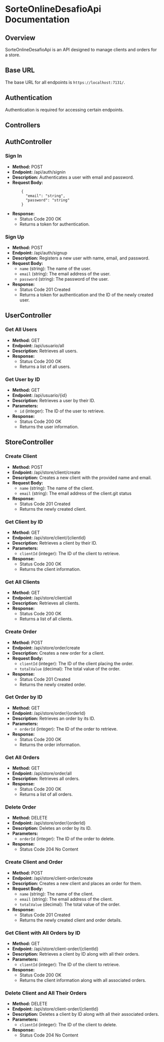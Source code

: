 # SorteOnlineDesafioApi Documentation

## Overview

SorteOnlineDesafioApi is an API designed to manage clients and orders for a store.

## Base URL

The base URL for all endpoints is `https://localhost:7131/`.

## Authentication

Authentication is required for accessing certain endpoints.

## Controllers

## AuthController

### Sign In

- **Method:** POST
- **Endpoint:** /api/auth/signin
- **Description:** Authenticates a user with email and password.
- **Request Body:**
	```
		{
		  "email": "string",
		  "password": "string"
		}
	```
- **Response:**
  - Status Code 200 OK
  - Returns a token for authentication.

### Sign Up

- **Method:** POST
- **Endpoint:** /api/auth/signup
- **Description:** Registers a new user with name, email, and password.
- **Request Body:**
  - `name` (string): The name of the user.
  - `email` (string): The email address of the user.
  - `password` (string): The password of the user.
- **Response:**
  - Status Code 201 Created
  - Returns a token for authentication and the ID of the newly created user.

## UserController

### Get All Users

- **Method:** GET
- **Endpoint:** /api/usuario/all
- **Description:** Retrieves all users.
- **Response:**
  - Status Code 200 OK
  - Returns a list of all users.

### Get User by ID

- **Method:** GET
- **Endpoint:** /api/usuario/{id}
- **Description:** Retrieves a user by their ID.
- **Parameters:**
  - `id` (integer): The ID of the user to retrieve.
- **Response:**
  - Status Code 200 OK
  - Returns the user information.

## StoreController

### Create Client

- **Method:** POST
- **Endpoint:** /api/store/client/create
- **Description:** Creates a new client with the provided name and email.
- **Request Body:**
  - `name` (string): The name of the client.
  - `email` (string): The email address of the client.git status
- **Response:**
  - Status Code 201 Created
  - Returns the newly created client.

### Get Client by ID

- **Method:** GET
- **Endpoint:** /api/store/client/{clientId}
- **Description:** Retrieves a client by their ID.
- **Parameters:**
  - `clientId` (integer): The ID of the client to retrieve.
- **Response:**
  - Status Code 200 OK
  - Returns the client information.

### Get All Clients

- **Method:** GET
- **Endpoint:** /api/store/client/all
- **Description:** Retrieves all clients.
- **Response:**
  - Status Code 200 OK
  - Returns a list of all clients.

### Create Order

- **Method:** POST
- **Endpoint:** /api/store/order/create
- **Description:** Creates a new order for a client.
- **Request Body:**
  - `clientId` (integer): The ID of the client placing the order.
  - `totalValue` (decimal): The total value of the order.
- **Response:**
  - Status Code 201 Created
  - Returns the newly created order.

### Get Order by ID

- **Method:** GET
- **Endpoint:** /api/store/order/{orderId}
- **Description:** Retrieves an order by its ID.
- **Parameters:**
  - `orderId` (integer): The ID of the order to retrieve.
- **Response:**
  - Status Code 200 OK
  - Returns the order information.

### Get All Orders

- **Method:** GET
- **Endpoint:** /api/store/order/all
- **Description:** Retrieves all orders.
- **Response:**
  - Status Code 200 OK
  - Returns a list of all orders.

### Delete Order

- **Method:** DELETE
- **Endpoint:** /api/store/order/{orderId}
- **Description:** Deletes an order by its ID.
- **Parameters:**
  - `orderId` (integer): The ID of the order to delete.
- **Response:**
  - Status Code 204 No Content

### Create Client and Order

- **Method:** POST
- **Endpoint:** /api/store/client-order/create
- **Description:** Creates a new client and places an order for them.
- **Request Body:**
  - `name` (string): The name of the client.
  - `email` (string): The email address of the client.
  - `totalValue` (decimal): The total value of the order.
- **Response:**
  - Status Code 201 Created
  - Returns the newly created client and order details.

### Get Client with All Orders by ID

- **Method:** GET
- **Endpoint:** /api/store/client-order/{clientId}
- **Description:** Retrieves a client by ID along with all their orders.
- **Parameters:**
  - `clientId` (integer): The ID of the client to retrieve.
- **Response:**
  - Status Code 200 OK
  - Returns the client information along with all associated orders.

### Delete Client and All Their Orders

- **Method:** DELETE
- **Endpoint:** /api/store/client-order/{clientId}
- **Description:** Deletes a client by ID along with all their associated orders.
- **Parameters:**
  - `clientId` (integer): The ID of the client to delete.
- **Response:**
  - Status Code 204 No Content

